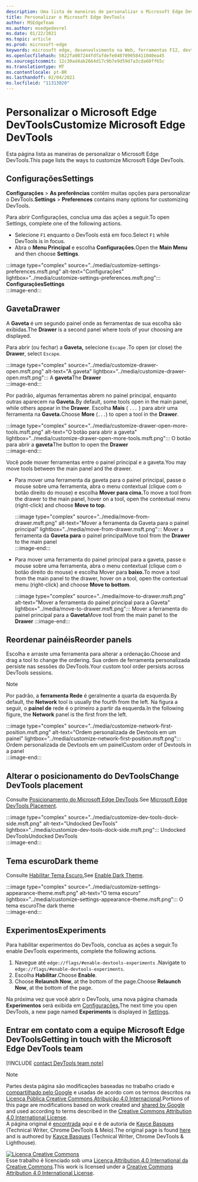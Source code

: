 ```yaml
---
description: Uma lista de maneiras de personalizar o Microsoft Edge DevTools
title: Personalizar o Microsoft Edge DevTools
author: MSEdgeTeam
ms.author: msedgedevrel
ms.date: 01/22/2021
ms.topic: article
ms.prod: microsoft-edge
keywords: microsoft edge, desenvolvimento na Web, ferramentas F12, devtools
ms.openlocfilehash: 5822fa087244fdfafdefe040709058411040ea45
ms.sourcegitcommit: 12c30ad4ab2664d17c9b7e9d59d7a3cda60ff65c
ms.translationtype: MT
ms.contentlocale: pt-BR
ms.lasthandoff: 02/04/2021
ms.locfileid: "11313020"
---
```

<!-- Copyright Kayce Basques 

   Licensed under the Apache License, Version 2.0 (the "License");
   you may not use this file except in compliance with the License.
   You may obtain a copy of the License at

       https://www.apache.org/licenses/LICENSE-2.0

   Unless required by applicable law or agreed to in writing, software
   distributed under the License is distributed on an "AS IS" BASIS,
   WITHOUT WARRANTIES OR CONDITIONS OF ANY KIND, either express or implied.
   See the License for the specific language governing permissions and
   limitations under the License.  -->

# <span data-ttu-id="a3f08-104">Personalizar o Microsoft Edge DevTools</span><span class="sxs-lookup"><span data-stu-id="a3f08-104">Customize Microsoft Edge DevTools</span></span>  

<span data-ttu-id="a3f08-105">Esta página lista as maneiras de personalizar o Microsoft Edge DevTools.</span><span class="sxs-lookup"><span data-stu-id="a3f08-105">This page lists the ways to customize Microsoft Edge DevTools.</span></span>  

## <span data-ttu-id="a3f08-106">Configurações</span><span class="sxs-lookup"><span data-stu-id="a3f08-106">Settings</span></span>  

<span data-ttu-id="a3f08-107">**Configurações**  >  **As preferências** contêm muitas opções para personalizar o DevTools.</span><span class="sxs-lookup"><span data-stu-id="a3f08-107">**Settings** > **Preferences** contains many options for customizing DevTools.</span></span>  

<span data-ttu-id="a3f08-108">Para abrir Configurações, conclua uma das ações a seguir.</span><span class="sxs-lookup"><span data-stu-id="a3f08-108">To open Settings, complete one of the following actions.</span></span>  

*   <span data-ttu-id="a3f08-109">Selecione `F1` enquanto o DevTools está em foco.</span><span class="sxs-lookup"><span data-stu-id="a3f08-109">Select `F1` while DevTools is in focus.</span></span>  
*   <span data-ttu-id="a3f08-110">Abra o **Menu Principal** e escolha **Configurações.**</span><span class="sxs-lookup"><span data-stu-id="a3f08-110">Open the **Main Menu** and then choose **Settings**.</span></span>  
    
:::image type="complex" source="../media/customize-settings-preferences.msft.png" alt-text="Configurações" lightbox="../media/customize-settings-preferences.msft.png":::
   **<span data-ttu-id="a3f08-112">Configurações</span><span class="sxs-lookup"><span data-stu-id="a3f08-112">Settings</span></span>**  
:::image-end:::  

## <span data-ttu-id="a3f08-113">Gaveta</span><span class="sxs-lookup"><span data-stu-id="a3f08-113">Drawer</span></span>  

<span data-ttu-id="a3f08-114">A **Gaveta** é um segundo painel onde as ferramentas de sua escolha são exibidas.</span><span class="sxs-lookup"><span data-stu-id="a3f08-114">The **Drawer** is a second panel where tools of your choosing are displayed.</span></span>  

<span data-ttu-id="a3f08-115">Para abrir \(ou fechar\) a **Gaveta,** selecione `Escape` .</span><span class="sxs-lookup"><span data-stu-id="a3f08-115">To open \(or close\) the **Drawer**, select `Escape`.</span></span>  

:::image type="complex" source="../media/customize-drawer-open.msft.png" alt-text="A gaveta" lightbox="../media/customize-drawer-open.msft.png":::
   <span data-ttu-id="a3f08-117">A **gaveta**</span><span class="sxs-lookup"><span data-stu-id="a3f08-117">The **Drawer**</span></span>  
:::image-end:::  

<span data-ttu-id="a3f08-118">Por padrão, algumas ferramentas abrem no painel principal, enquanto outras aparecem na **Gaveta.**</span><span class="sxs-lookup"><span data-stu-id="a3f08-118">By default, some tools open in the main panel, while others appear in the **Drawer**.</span></span>  <span data-ttu-id="a3f08-119">Escolha **Mais** \( `...` \) para abrir uma ferramenta na **Gaveta.**</span><span class="sxs-lookup"><span data-stu-id="a3f08-119">Choose **More** \(`...`\) to open a tool in the **Drawer**.</span></span>  

:::image type="complex" source="../media/customize-drawer-open-more-tools.msft.png" alt-text="O botão para abrir a gaveta" lightbox="../media/customize-drawer-open-more-tools.msft.png":::
   <span data-ttu-id="a3f08-121">O botão para abrir a **gaveta**</span><span class="sxs-lookup"><span data-stu-id="a3f08-121">The button to open the **Drawer**</span></span>  
:::image-end:::  

<span data-ttu-id="a3f08-122">Você pode mover ferramentas entre o painel principal e a gaveta.</span><span class="sxs-lookup"><span data-stu-id="a3f08-122">You may move tools between the main panel and the drawer.</span></span>  

*   <span data-ttu-id="a3f08-123">Para mover uma ferramenta da gaveta para o painel principal, passe o mouse sobre uma ferramenta, abra o menu contextual \(clique com o botão direito do mouse\) e escolha **Mover para cima.**</span><span class="sxs-lookup"><span data-stu-id="a3f08-123">To move a tool from the drawer to the main panel, hover on a tool, open the contextual menu \(right-click\) and choose **Move to top**.</span></span>  
    
    :::image type="complex" source="../media/move-from-drawer.msft.png" alt-text="Mover a ferramenta da Gaveta para o painel principal" lightbox="../media/move-from-drawer.msft.png":::
       <span data-ttu-id="a3f08-125">Mover a ferramenta da **Gaveta para** o painel principal</span><span class="sxs-lookup"><span data-stu-id="a3f08-125">Move tool from the **Drawer** to the main panel</span></span>  
    :::image-end:::  
    
*   <span data-ttu-id="a3f08-126">Para mover uma ferramenta do painel principal para a gaveta, passe o mouse sobre uma ferramenta, abra o menu contextual \(clique com o botão direito do mouse\) e escolha Mover para **baixo.**</span><span class="sxs-lookup"><span data-stu-id="a3f08-126">To move a tool from the main panel to the drawer, hover on a tool, open the contextual menu \(right-click\) and choose **Move to bottom**.</span></span>  
    
    :::image type="complex" source="../media/move-to-drawer.msft.png" alt-text="Mover a ferramenta do painel principal para a Gaveta" lightbox="../media/move-to-drawer.msft.png":::
       <span data-ttu-id="a3f08-128">Mover a ferramenta do painel principal para a **Gaveta**</span><span class="sxs-lookup"><span data-stu-id="a3f08-128">Move tool from the main panel to the **Drawer**</span></span>
    :::image-end:::  
    

## <span data-ttu-id="a3f08-129">Reordenar painéis</span><span class="sxs-lookup"><span data-stu-id="a3f08-129">Reorder panels</span></span>  

<span data-ttu-id="a3f08-130">Escolha e arraste uma ferramenta para alterar a ordenação.</span><span class="sxs-lookup"><span data-stu-id="a3f08-130">Choose and drag a tool to change the ordering.</span></span>  <span data-ttu-id="a3f08-131">Sua ordem de ferramenta personalizada persiste nas sessões do DevTools.</span><span class="sxs-lookup"><span data-stu-id="a3f08-131">Your custom tool order persists across DevTools sessions.</span></span>  

> [!NOTE]
> <span data-ttu-id="a3f08-132">Por padrão, a **ferramenta Rede** é geralmente a quarta da esquerda.</span><span class="sxs-lookup"><span data-stu-id="a3f08-132">By default, the **Network** tool is usually the fourth from the left.</span></span>  <span data-ttu-id="a3f08-133">Na figura a seguir, o **painel de** rede é o primeiro a partir da esquerda.</span><span class="sxs-lookup"><span data-stu-id="a3f08-133">In the following figure, the **Network** panel is the first from the left.</span></span>  

:::image type="complex" source="../media/customize-network-first-position.msft.png" alt-text="Ordem personalizada de Devtools em um painel" lightbox="../media/customize-network-first-position.msft.png":::
   <span data-ttu-id="a3f08-135">Ordem personalizada de Devtools em um painel</span><span class="sxs-lookup"><span data-stu-id="a3f08-135">Custom order of Devtools in a panel</span></span>  
:::image-end:::  

## <span data-ttu-id="a3f08-136">Alterar o posicionamento do DevTools</span><span class="sxs-lookup"><span data-stu-id="a3f08-136">Change DevTools placement</span></span>  

<span data-ttu-id="a3f08-137">Consulte [Posicionamento do Microsoft Edge DevTools][DevToolsPlacement].</span><span class="sxs-lookup"><span data-stu-id="a3f08-137">See [Microsoft Edge DevTools Placement][DevToolsPlacement].</span></span>  

:::image type="complex" source="../media/customize-dev-tools-dock-side.msft.png" alt-text="Undocked DevTools" lightbox="../media/customize-dev-tools-dock-side.msft.png":::
   <span data-ttu-id="a3f08-139">Undocked DevTools</span><span class="sxs-lookup"><span data-stu-id="a3f08-139">Undocked DevTools</span></span>  
:::image-end:::  

## <span data-ttu-id="a3f08-140">Tema escuro</span><span class="sxs-lookup"><span data-stu-id="a3f08-140">Dark theme</span></span>  

<span data-ttu-id="a3f08-141">Consulte [Habilitar Tema Escuro.][DarkTheme]</span><span class="sxs-lookup"><span data-stu-id="a3f08-141">See [Enable Dark Theme][DarkTheme].</span></span>  

:::image type="complex" source="../media/customize-settings-appearance-theme.msft.png" alt-text="O tema escuro" lightbox="../media/customize-settings-appearance-theme.msft.png":::
   <span data-ttu-id="a3f08-143">O tema escuro</span><span class="sxs-lookup"><span data-stu-id="a3f08-143">The dark theme</span></span>  
:::image-end:::  

## <span data-ttu-id="a3f08-144">Experimentos</span><span class="sxs-lookup"><span data-stu-id="a3f08-144">Experiments</span></span>  

<span data-ttu-id="a3f08-145">Para habilitar experimentos do DevTools, conclua as ações a seguir.</span><span class="sxs-lookup"><span data-stu-id="a3f08-145">To enable DevTools experiments, complete the following actions.</span></span>  

1.  <span data-ttu-id="a3f08-146">Navegue até `edge://flags/#enable-devtools-experiments` .</span><span class="sxs-lookup"><span data-stu-id="a3f08-146">Navigate to `edge://flags/#enable-devtools-experiments`.</span></span>  
1.  <span data-ttu-id="a3f08-147">Escolha **Habilitar**.</span><span class="sxs-lookup"><span data-stu-id="a3f08-147">Choose **Enable**.</span></span>  
1.  <span data-ttu-id="a3f08-148">Choose **Relaunch Now**, at the bottom of the page.</span><span class="sxs-lookup"><span data-stu-id="a3f08-148">Choose **Relaunch Now**, at the bottom of the page.</span></span>  

<span data-ttu-id="a3f08-149">Na próxima vez que você abrir o DevTools, uma nova página chamada **Experimentos** será exibida em [Configurações.](#settings)</span><span class="sxs-lookup"><span data-stu-id="a3f08-149">The next time you open DevTools, a new page named **Experiments** is displayed in [Settings](#settings).</span></span>  

## <span data-ttu-id="a3f08-150">Entrar em contato com a equipe Microsoft Edge DevTools</span><span class="sxs-lookup"><span data-stu-id="a3f08-150">Getting in touch with the Microsoft Edge DevTools team</span></span>  

[!INCLUDE [contact DevTools team note](../includes/contact-devtools-team-note.md)]  

<!-- image links -->  

[ImageMoreIcon]: ../media/more-icon.msft.png  

<!-- links -->  

[DevToolsPlacement]: ./placement.md "Alterar o posicionamento do Microsoft Edge DevTools | Microsoft Docs"  
[DarkTheme]: ./dark-theme.md "Habilitar o Tema Escuro no Microsoft Edge DevTools | Microsoft Docs"  

> [!NOTE]
> <span data-ttu-id="a3f08-153">Partes desta página são modificações baseadas no trabalho criado e [compartilhado pelo Google][GoogleSitePolicies] e usadas de acordo com os termos descritos na [Licença Pública Creative Commons Atribuição 4.0 Internacional][CCA4IL].</span><span class="sxs-lookup"><span data-stu-id="a3f08-153">Portions of this page are modifications based on work created and [shared by Google][GoogleSitePolicies] and used according to terms described in the [Creative Commons Attribution 4.0 International License][CCA4IL].</span></span>  
> <span data-ttu-id="a3f08-154">A página original é [encontrada](https://developers.google.com/web/tools/chrome-devtools/customize/index) aqui e é de autoria de [Kayce Basques][KayceBasques] \(Technical Writer, Chrome DevTools \& Meio\).</span><span class="sxs-lookup"><span data-stu-id="a3f08-154">The original page is found [here](https://developers.google.com/web/tools/chrome-devtools/customize/index) and is authored by [Kayce Basques][KayceBasques] \(Technical Writer, Chrome DevTools \& Lighthouse\).</span></span>  

[![Licença Creative Commons][CCby4Image]][CCA4IL]  
<span data-ttu-id="a3f08-156">Esse trabalho é licenciado sob uma [Licença Attribution 4.0 International da Creative Commons][CCA4IL].</span><span class="sxs-lookup"><span data-stu-id="a3f08-156">This work is licensed under a [Creative Commons Attribution 4.0 International License][CCA4IL].</span></span>  

[CCA4IL]: https://creativecommons.org/licenses/by/4.0  
[CCby4Image]: https://i.creativecommons.org/l/by/4.0/88x31.png  
[GoogleSitePolicies]: https://developers.google.com/terms/site-policies  
[KayceBasques]: https://developers.google.com/web/resources/contributors/kaycebasques  

